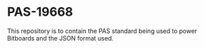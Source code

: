 # PAS-19668
This repository is to contain the PAS standard being used to power Bitboards and the JSON format used.
